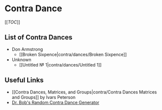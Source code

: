 # Contra Dance

[[_TOC_]]

## List of Contra Dances

* Don Armstrong
  * [[Broken Sixpence|contra/dances/Broken Sixpence]]
* Unknown
  * [[Untitled № 1|contra/dances/Untitled 1]]

## Useful Links

* [[Contra Dances, Matrices, and Groups|contra/Contra Dances Matrices and Groups]] by Ivars Peterson
* [Dr. Bob's Random Contra Dance Generator](http://www.cs.cmu.edu/~ref/random-contras.html)
